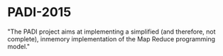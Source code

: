 # PADI-2015

"The PADI project aims at implementing a simplified (and therefore, not complete), inmemory
implementation of the Map Reduce programming model."
